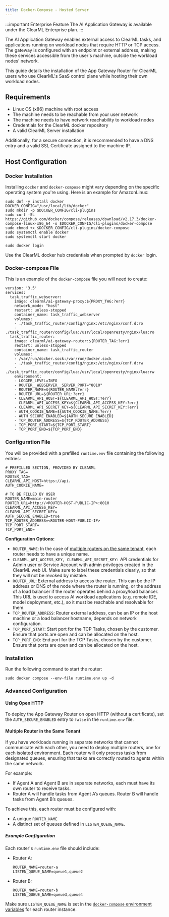 ```yaml
---
title: Docker-Compose - Hosted Server
---
```


:::important Enterprise Feature 
The AI Application Gateway is available under the ClearML Enterprise plan.
:::

The AI Application Gateway enables external access  to ClearML tasks, and applications running on workload nodes that
require HTTP or TCP access. The gateway is configured with an endpoint or external address, making these services 
accessible from the user's machine, outside the workload nodes’ network.

This guide details the installation of the App Gateway Router for ClearML users who use ClearML's SaaS control 
plane while hosting their own workload nodes.

## Requirements

* Linux OS (x86) machine with root access  
* The machine needs to be reachable from your user network  
* The machine needs to have network reachability to workload nodes  
* Credentials for the ClearML docker repository  
* A valid ClearML Server installation

Additionally, for a secure connection, it is recommended to have a DNS entry and a valid SSL Certificate assigned to the machine IP.

## Host Configuration

### Docker Installation

Installing `docker` and `docker-compose` might vary depending on the specific operating system you're using. Here is an 
example for AmazonLinux:

```
sudo dnf -y install docker
DOCKER_CONFIG="/usr/local/lib/docker"
sudo mkdir -p $DOCKER_CONFIG/cli-plugins
sudo curl -SL https://github.com/docker/compose/releases/download/v2.17.3/docker-compose-linux-x86_64 -o $DOCKER_CONFIG/cli-plugins/docker-compose
sudo chmod +x $DOCKER_CONFIG/cli-plugins/docker-compose
sudo systemctl enable docker
sudo systemctl start docker
 
sudo docker login
```

Use the ClearML docker hub credentials when prompted by `docker` login.

### Docker-compose File

This is an example of the `docker-compose` file you will need to create:

```
version: '3.5'
services:
  task_traffic_webserver:
    image: clearml/ai-gateway-proxy:${PROXY_TAG:?err}
    network_mode: "host"
    restart: unless-stopped
    container_name: task_traffic_webserver
    volumes:
    - ./task_traffic_router/config/nginx:/etc/nginx/conf.d:ro
    - ./task_traffic_router/config/lua:/usr/local/openresty/nginx/lua:ro
  task_traffic_router:
    image: clearml/ai-gateway-router:${ROUTER_TAG:?err}
    restart: unless-stopped
    container_name: task_traffic_router
    volumes:
    - /var/run/docker.sock:/var/run/docker.sock
    - ./task_traffic_router/config/nginx:/etc/nginx/conf.d:rw
    - ./task_traffic_router/config/lua:/usr/local/openresty/nginx/lua:rw
    environment:
    - LOGGER_LEVEL=INFO
    - ROUTER__WEBSERVER__SERVER_PORT="8010"
    - ROUTER_NAME=${ROUTER_NAME:?err}
    - ROUTER_URL=${ROUTER_URL:?err}
    - CLEARML_API_HOST=${CLEARML_API_HOST:?err}
    - CLEARML_API_ACCESS_KEY=${CLEARML_API_ACCESS_KEY:?err}
    - CLEARML_API_SECRET_KEY=${CLEARML_API_SECRET_KEY:?err}
    - AUTH_COOKIE_NAME=${AUTH_COOKIE_NAME:?err}
    - AUTH_SECURE_ENABLED=${AUTH_SECURE_ENABLED}
    - TCP_ROUTER_ADDRESS=${TCP_ROUTER_ADDRESS}
    - TCP_PORT_START=${TCP_PORT_START}
    - TCP_PORT_END=${TCP_PORT_END}
```

### Configuration File

You will be provided with a prefilled `runtime.env` file containing the following entries:

```
# PREFILLED SECTION, PROVIDED BY CLEARML
PROXY_TAG=
ROUTER_TAG=
CLEARML_API_HOST=https://api.
AUTH_COOKIE_NAME=

# TO BE FILLED BY USER
ROUTER_NAME=main-router
ROUTER_URL=http://<ROUTER-HOST-PUBLIC-IP>:8010
CLEARML_API_ACCESS_KEY=
CLEARML_API_SECRET_KEY=
AUTH_SECURE_ENABLED=true
TCP_ROUTER_ADDRESS=<ROUTER-HOST-PUBLIC-IP>
TCP_PORT_START=
TCP_PORT_END=
```

**Configuration Options:**

* `ROUTER_NAME`: In the case of [multiple routers on the same tenant](#multiple-router-in-the-same-tenant), each router 
   needs to have a unique name.
* `CLEARML_API_ACCESS_KEY, CLEARML_API_SECRET_KEY:` API credentials for Admin user or Service Account with admin privileges 
  created in the ClearML web UI. Make sure to label these credentials clearly, so that they will not be revoked by mistake.  
* `ROUTER_URL`: External address to access the router. This can be the IP address or DNS of the node where the router 
   is running, or the address of a load balancer if the router operates behind a proxy/load balancer. This URL is used 
   to access AI workload applications (e.g. remote IDE, model deployment, etc.), so it must be reachable and resolvable for them.  
* `TCP_ROUTER_ADDRESS`:  Router external address, can be an IP or the host machine or a load balancer hostname, depends on network configuration.  
* `TCP_PORT_START`: Start port for the TCP Tasks, chosen by the customer. Ensure that ports are open and can be allocated on the host.  
* `TCP_PORT_END`: End port for the TCP Tasks, chosen by the customer. Ensure that ports are open and can be allocated on the host.

### Installation

Run the following command to start the router:

```
sudo docker compose --env-file runtime.env up -d
```

### Advanced Configuration

#### Using Open HTTP

To deploy the App Gateway Router on open HTTP (without a certificate), set the `AUTH_SECURE_ENABLED` entry
to `false` in the `runtime.env` file.

#### Multiple Router in the Same Tenant
 
 If you have workloads running in separate networks that cannot communicate with each other, you need to deploy multiple
 routers, one for each isolated environment. Each router will only process tasks from designated queues, ensuring that 
 tasks are correctly routed to agents within the same network.
 
 For example:
 * If Agent A and Agent B are in separate networks, each must have its own router to receive tasks.
 * Router A will handle tasks from Agent A’s queues. Router B will handle tasks from Agent B’s queues.
 
 To achieve this, each router must be configured with:
 * A unique `ROUTER_NAME`
 * A distinct set of queues defined in `LISTEN_QUEUE_NAME`.
 
 ##### Example Configuration
 Each router's `runtime.env` file should include:
 
 * Router A:
 
   ```
   ROUTER_NAME=router-a  
   LISTEN_QUEUE_NAME=queue1,queue2  
   ```
 
 * Router B:
 
   ```
   ROUTER_NAME=router-b  
   LISTEN_QUEUE_NAME=queue3,queue4  
   ```
   
 Make sure `LISTEN_QUEUE_NAME` is set in the  [`docker-compose` environment variables](#docker-compose-file) for each router instance.